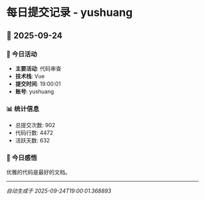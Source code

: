 # 每日提交记录 - yushuang

## 📅 2025-09-24

### 🎯 今日活动
- **主要活动**: 代码审查
- **技术栈**: Vue
- **提交时间**: 19:00:01
- **账号**: yushuang

### 📊 统计信息
- 总提交次数: 902
- 代码行数: 4472
- 活跃天数: 632

### 💭 今日感悟
优雅的代码是最好的文档。

---
*自动生成于 2025-09-24T19:00:01.368893*
